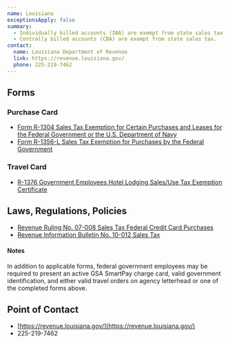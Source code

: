 ```yaml
---
name: Louisiana
exceptionsApply: false
summary:
  - Individually billed accounts (IBA) are exempt from state sales tax.
  - Centrally billed accounts (CBA) are exempt from state sales tax.
contact:
  name: Louisiana Department of Revenue
  link: https://revenue.louisiana.gov/
  phone: 225-219-7462
---
```


## Forms

### Purchase Card

* [Form R-1304 Sales Tax Exemption for Certain Purchases and Leases for the Federal Government or the U.S. Department of Navy](https://revenue.louisiana.gov/Forms/ForBusinesses)
* [Form R-1356-L Sales Tax Exemption for Purchases by the Federal Government](https://revenue.louisiana.gov/Forms/ForBusinesses)

### Travel Card

* [R-1376 Government Employees Hotel Lodging Sales/Use Tax Exemption Certificate](https://revenue.louisiana.gov/Forms/ForBusinesses)

## Laws, Regulations, Policies

* [Revenue Ruling No. 07-008 Sales Tax Federal Credit Card Purchases](https://revenue.louisiana.gov/LawsPolicies/RR07008.pdf)
* [Revenue Information Bulletin No. 10-012 Sales Tax](https://www.revenue.louisiana.gov/LawsPolicies/RIB10012.pdf)

#### Notes

In addition to applicable forms, federal government employees may be required to present an active GSA SmartPay charge card, valid government identification, and either valid travel orders on agency letterhead or one of the completed forms above.

## Point of Contact
- [https://revenue.louisiana.gov/](https://revenue.louisiana.gov/)
- 225-219-7462